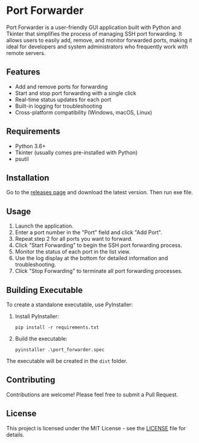 # Port Forwarder

Port Forwarder is a user-friendly GUI application built with Python and Tkinter that simplifies the process of managing SSH port forwarding. It allows users to easily add, remove, and monitor forwarded ports, making it ideal for developers and system administrators who frequently work with remote servers.

## Features

- Add and remove ports for forwarding
- Start and stop port forwarding with a single click
- Real-time status updates for each port
- Built-in logging for troubleshooting
- Cross-platform compatibility (Windows, macOS, Linux)

## Requirements

- Python 3.6+
- Tkinter (usually comes pre-installed with Python)
- psutil

## Installation

Go to the [releases page](https://github.com/aliahadmd/port_forwarder/releases) and download the latest version. Then run exe file.


## Usage

1. Launch the application.
2. Enter a port number in the "Port" field and click "Add Port".
3. Repeat step 2 for all ports you want to forward.
4. Click "Start Forwarding" to begin the SSH port forwarding process.
5. Monitor the status of each port in the list view.
6. Use the log display at the bottom for detailed information and troubleshooting.
7. Click "Stop Forwarding" to terminate all port forwarding processes.

## Building Executable

To create a standalone executable, use PyInstaller:

1. Install PyInstaller:
   ```
   pip install -r requirements.txt
   ```

2. Build the executable:
   ```
   pyinstaller .\port_forwarder.spec
   ```

The executable will be created in the `dist` folder.

## Contributing

Contributions are welcome! Please feel free to submit a Pull Request.

## License

This project is licensed under the MIT License - see the [LICENSE](LICENSE) file for details.











